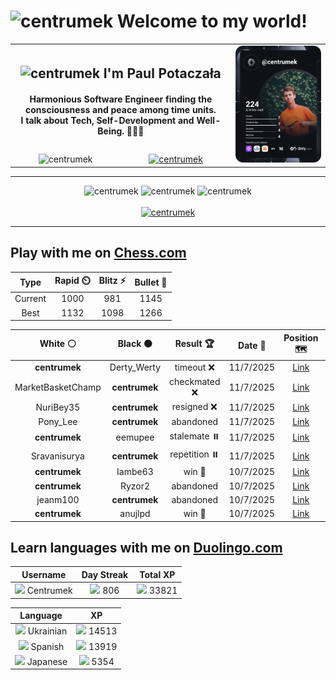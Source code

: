 <h1>
  <img
    src="https://emojis.slackmojis.com/emojis/images/1531849430/4246/blob-sunglasses.gif"
    width="30"
    alt="centrumek"
  />
  Welcome to my world!
</h1>

<table>
  <tbody>
    <tr>
      <td align="center" width="70%" colspan="2">
        <h2>
          <img
            src="https://raw.githubusercontent.com/MartinHeinz/MartinHeinz/master/wave.gif"
            width="30px"
            alt="centrumek"
          />
          I'm Paul Potaczała
        </h2>
        <h4>
          Harmonious Software Engineer finding the consciousness and peace among time units.
          <br/>
          I talk about Tech, Self-Development and Well-Being. 🌿🧘🚀
        </h4>
      </td>
      <td width="30%" rowspan="2">
        <a href="https://app.daily.dev/centrumek">
          <img
            src="./devcard.svg"
            alt="centrumek"
          />
        </a>
      </td>
    </tr>
    <tr align="center">
      <td>
        <img
          src="https://komarev.com/ghpvc/?username=centrumek&label=visitors&color=0e75b6&style=flat"
          alt="centrumek"
        >
      </td>
      <td>
        <a href="https://stackoverflow.com/users/14496012/centrumek">
          <img
            src="https://stackoverflow.com/users/flair/14496012.png?theme=dark"
            alt="centrumek"
          >
        </a>
      </td>
    </tr>
  </tbody>
</table>

---
<div align="center">
  <img 
    src="https://github-readme-stats.vercel.app/api?username=centrumek&show_icons=true&count_private=true&theme=dark&hide_border=true&hide=issues,contribs&bg_color=00000000"
    alt="centrumek"
  />
  <img
    src="https://github-readme-stats.vercel.app/api/top-langs/?username=centrumek&layout=compact&hide_border=true&theme=dark&bg_color=00000000&langs_count=6&exclude_repo=air-statistic-app"
    alt="centrumek"
  />
  <img 
    src="https://github-readme-streak-stats.herokuapp.com?user=centrumek&theme=dark&hide_border=true&background=FFFFFF00"
    alt="centrumek"
  />
  <br/>
  <br/>
  <a href="https://www.buymeacoffee.com/centrumek">
    <img
      src="https://cdn.buymeacoffee.com/buttons/v2/default-orange.png"
      height="50"
      width="210"
      alt="centrumek"
    />
  </a>
</div>

---

## Play with me on [Chess.com](https://www.chess.com/member/centrumek)

<div align="center">
<!--START_SECTION:chessStats-->
<!-- Automatically generated with https://github.com/Balastrong/chess-stats-action -->

| Type | Rapid ⏲️ | Blitz ⚡ | Bullet 🔫 |
|:---:|:---:|:---:|:---:|
| Current | 1000 | 981 | 1145 |
| Best | 1132 | 1098 | 1266 |

| White ⚪ | Black ⚫ | Result 🏆 | Date 📅 | Position 🗺️ | Type 🕕 |
|:---:|:---:|:---:|:---:|:---:|:---:|
| **centrumek** | Derty_Werty | timeout ❌ | 11/7/2025 | <a href="http://www.ee.unb.ca/cgi-bin/tervo/fen.pl?select=3q2k1/5ppp/p1p5/4r3/4P1P1/5R1P/2K5/8 w - - 0 30">Link</a> | Blitz |
| MarketBasketChamp | **centrumek** | checkmated ❌ | 11/7/2025 | <a href="http://www.ee.unb.ca/cgi-bin/tervo/fen.pl?select=6r1/3R4/3k4/3P1B1p/3P1K2/5P1P/Pr4P1/7R b - - 10 39">Link</a> | Blitz |
| NuriBey35 | **centrumek** | resigned ❌ | 11/7/2025 | <a href="http://www.ee.unb.ca/cgi-bin/tervo/fen.pl?select=8/1p4k1/2p3p1/r3Q3/2P5/1P1P4/P4PPP/4R1K1 b - - 4 29">Link</a> | Blitz |
| Pony_Lee | **centrumek** | abandoned  | 11/7/2025 | <a href="http://www.ee.unb.ca/cgi-bin/tervo/fen.pl?select=5r2/2p3k1/1p3p2/2bP3p/2P1B2B/8/P5PP/2R2R1K b - - 0 26">Link</a> | Blitz |
| **centrumek** | eemupee | stalemate ⏸️ | 11/7/2025 | <a href="http://www.ee.unb.ca/cgi-bin/tervo/fen.pl?select=8/8/8/8/5p2/6k1/7p/7K w - - 0 62">Link</a> | Blitz |
| Sravanisurya | **centrumek** | repetition ⏸️ | 11/7/2025 | <a href="http://www.ee.unb.ca/cgi-bin/tervo/fen.pl?select=8/3R4/5kp1/5p1p/5P1P/5KP1/r7/8 b - - 40 62">Link</a> | Blitz |
| **centrumek** | Iambe63 | win 🥇 | 10/7/2025 | <a href="http://www.ee.unb.ca/cgi-bin/tervo/fen.pl?select=1R6/4Rk2/5p1p/r4NpK/8/8/8/8 b - - 3 50">Link</a> | Blitz |
| **centrumek** | Ryzor2 | abandoned  | 10/7/2025 | <a href="http://www.ee.unb.ca/cgi-bin/tervo/fen.pl?select=1r1q1rk1/p1p2p1p/2p3p1/6P1/8/2P5/P1PB1P1P/2KR2Nb w - - 0 18">Link</a> | Blitz |
| jeanm100 | **centrumek** | abandoned  | 10/7/2025 | <a href="http://www.ee.unb.ca/cgi-bin/tervo/fen.pl?select=8/PN6/5R2/8/P1k5/6P1/6K1/R7 b - - 0 54">Link</a> | Blitz |
| **centrumek** | anujlpd | win 🥇 | 10/7/2025 | <a href="http://www.ee.unb.ca/cgi-bin/tervo/fen.pl?select=3r3k/pp2R2Q/5pr1/P7/8/N7/5P1K/8 b - - 0 33">Link</a> | Blitz |

<!--END_SECTION:chessStats-->
</div>

## Learn languages with me on [Duolingo.com](https://www.duolingo.com/profile/Centrumek)

<div align="center">
<!--START_SECTION:duolingoStats-->
<!-- Automatically generated with https://github.com/centrumek/duolingo-readme-stats-->

| Username | Day Streak | Total XP |
|:---:|:---:|:---:|
| <img src="https://raw.githubusercontent.com/centrumek/duolingo-readme-stats/main/assets/duolingo.png" height="12"> Centrumek | <img src="https://raw.githubusercontent.com/centrumek/duolingo-readme-stats/main/assets/streakinactive.svg" height="12"> 806 | <img src="https://raw.githubusercontent.com/centrumek/duolingo-readme-stats/main/assets/xp.svg" height="12"> 33821 | <img src="https://raw.githubusercontent.com/centrumek/duolingo-readme-stats/main/assets/xp.svg" height="12"> 0 |

| Language | XP |
|:---:|:---:|
| <img src="https://raw.githubusercontent.com/centrumek/duolingo-readme-stats/main/assets/langs/ukrainian.svg" height="12"> Ukrainian | <img src="https://raw.githubusercontent.com/centrumek/duolingo-readme-stats/main/assets/xp.svg" height="12"> 14513 |
| <img src="https://raw.githubusercontent.com/centrumek/duolingo-readme-stats/main/assets/langs/spanish.svg" height="12"> Spanish | <img src="https://raw.githubusercontent.com/centrumek/duolingo-readme-stats/main/assets/xp.svg" height="12"> 13919 |
| <img src="https://raw.githubusercontent.com/centrumek/duolingo-readme-stats/main/assets/langs/japanese.svg" height="12"> Japanese | <img src="https://raw.githubusercontent.com/centrumek/duolingo-readme-stats/main/assets/xp.svg" height="12"> 5354 |

<!--END_SECTION:duolingoStats-->
</div>
<!--
**centrumek/centrumek** is a ✨ _special_ ✨ repository because its `README.md` (this file) appears on your GitHub profile.

Here are some ideas to get you started:

- 🔭 I’m currently working on ...
- 🌱 I’m currently learning ...
- 👯 I’m looking to collaborate on ...
- 🤔 I’m looking for help with ...
- 💬 Ask me about ...
- 📫 How to reach me: ...
- 😄 Pronouns: ...
- ⚡ Fun fact: ...
-->
